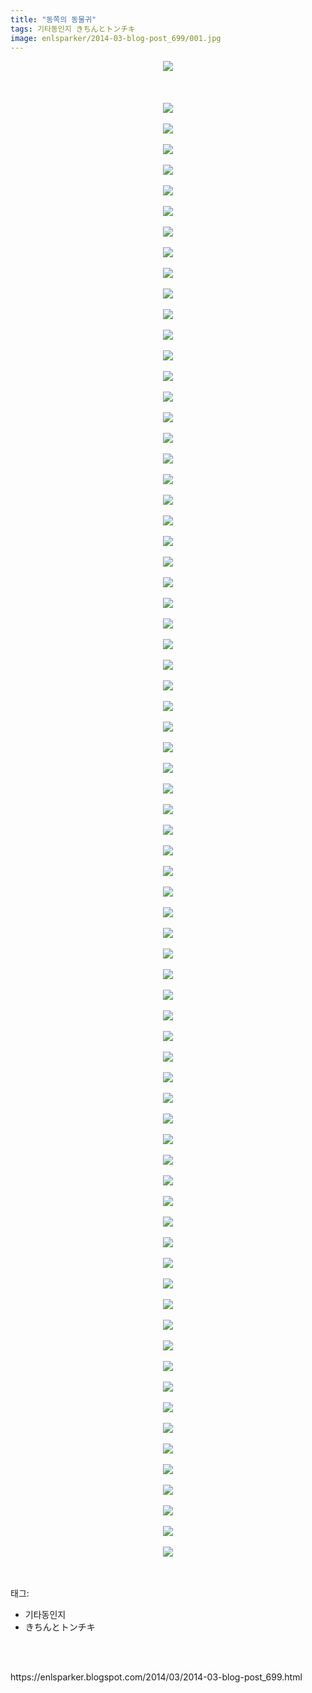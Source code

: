 ```yaml
---
title: "동쪽의 동물귀"
tags: 기타동인지 きちんとトンチキ
image: enlsparker/2014-03-blog-post_699/001.jpg
---
```

<div class="article">
<div class="post-body entry-content" id="post-body-8018575206765061489" itemprop="description articleBody">
<div class="separator" style="clear: both; text-align: center;">
<img src="{{ site.nasurl }}/enlsparker/2014-03-blog-post_699/001.jpg"/></div>
<br/>
<a name="more"></a><br/>
<br/>
<div class="separator" style="clear: both; text-align: center;">
<img src="{{ site.nasurl }}/enlsparker/2014-03-blog-post_699/002.jpg"/></div>
<br/>
<div class="separator" style="clear: both; text-align: center;">
<img src="{{ site.nasurl }}/enlsparker/2014-03-blog-post_699/003.jpg"/></div>
<br/>
<div class="separator" style="clear: both; text-align: center;">
<img src="{{ site.nasurl }}/enlsparker/2014-03-blog-post_699/004.jpg"/></div>
<br/>
<div class="separator" style="clear: both; text-align: center;">
<img src="{{ site.nasurl }}/enlsparker/2014-03-blog-post_699/005.jpg"/></div>
<br/>
<div class="separator" style="clear: both; text-align: center;">
<img src="{{ site.nasurl }}/enlsparker/2014-03-blog-post_699/006.jpg"/></div>
<br/>
<div class="separator" style="clear: both; text-align: center;">
<img src="{{ site.nasurl }}/enlsparker/2014-03-blog-post_699/007.jpg"/></div>
<br/>
<div class="separator" style="clear: both; text-align: center;">
<img src="{{ site.nasurl }}/enlsparker/2014-03-blog-post_699/008.jpg"/></div>
<br/>
<div class="separator" style="clear: both; text-align: center;">
<img src="{{ site.nasurl }}/enlsparker/2014-03-blog-post_699/009.jpg"/></div>
<br/>
<div class="separator" style="clear: both; text-align: center;">
<img src="{{ site.nasurl }}/enlsparker/2014-03-blog-post_699/010.jpg"/></div>
<br/>
<div class="separator" style="clear: both; text-align: center;">
<img src="{{ site.nasurl }}/enlsparker/2014-03-blog-post_699/011.jpg"/></div>
<br/>
<div class="separator" style="clear: both; text-align: center;">
<img src="{{ site.nasurl }}/enlsparker/2014-03-blog-post_699/012.jpg"/></div>
<br/>
<div class="separator" style="clear: both; text-align: center;">
<img src="{{ site.nasurl }}/enlsparker/2014-03-blog-post_699/013.jpg"/></div>
<br/>
<div class="separator" style="clear: both; text-align: center;">
<img src="{{ site.nasurl }}/enlsparker/2014-03-blog-post_699/014.jpg"/></div>
<br/>
<div class="separator" style="clear: both; text-align: center;">
<img src="{{ site.nasurl }}/enlsparker/2014-03-blog-post_699/015.jpg"/></div>
<br/>
<div class="separator" style="clear: both; text-align: center;">
<img src="{{ site.nasurl }}/enlsparker/2014-03-blog-post_699/016.jpg"/></div>
<br/>
<div class="separator" style="clear: both; text-align: center;">
<img src="{{ site.nasurl }}/enlsparker/2014-03-blog-post_699/017.jpg"/></div>
<br/>
<div class="separator" style="clear: both; text-align: center;">
<img src="{{ site.nasurl }}/enlsparker/2014-03-blog-post_699/018.jpg"/></div>
<br/>
<div class="separator" style="clear: both; text-align: center;">
<img src="{{ site.nasurl }}/enlsparker/2014-03-blog-post_699/019.jpg"/></div>
<br/>
<div class="separator" style="clear: both; text-align: center;">
<img src="{{ site.nasurl }}/enlsparker/2014-03-blog-post_699/020.jpg"/></div>
<br/>
<div class="separator" style="clear: both; text-align: center;">
<img src="{{ site.nasurl }}/enlsparker/2014-03-blog-post_699/021.jpg"/></div>
<br/>
<div class="separator" style="clear: both; text-align: center;">
<img src="{{ site.nasurl }}/enlsparker/2014-03-blog-post_699/022.jpg"/></div>
<br/>
<div class="separator" style="clear: both; text-align: center;">
<img src="{{ site.nasurl }}/enlsparker/2014-03-blog-post_699/023.jpg"/></div>
<br/>
<div class="separator" style="clear: both; text-align: center;">
<img src="{{ site.nasurl }}/enlsparker/2014-03-blog-post_699/024.jpg"/></div>
<br/>
<div class="separator" style="clear: both; text-align: center;">
<img src="{{ site.nasurl }}/enlsparker/2014-03-blog-post_699/025.jpg"/></div>
<br/>
<div class="separator" style="clear: both; text-align: center;">
<img src="{{ site.nasurl }}/enlsparker/2014-03-blog-post_699/026.jpg"/></div>
<br/>
<div class="separator" style="clear: both; text-align: center;">
<img src="{{ site.nasurl }}/enlsparker/2014-03-blog-post_699/027.jpg"/></div>
<br/>
<div class="separator" style="clear: both; text-align: center;">
<img src="{{ site.nasurl }}/enlsparker/2014-03-blog-post_699/028.jpg"/></div>
<br/>
<div class="separator" style="clear: both; text-align: center;">
<img src="{{ site.nasurl }}/enlsparker/2014-03-blog-post_699/029.jpg"/></div>
<br/>
<div class="separator" style="clear: both; text-align: center;">
<img src="{{ site.nasurl }}/enlsparker/2014-03-blog-post_699/030.jpg"/></div>
<br/>
<div class="separator" style="clear: both; text-align: center;">
<img src="{{ site.nasurl }}/enlsparker/2014-03-blog-post_699/031.jpg"/></div>
<br/>
<div class="separator" style="clear: both; text-align: center;">
<img src="{{ site.nasurl }}/enlsparker/2014-03-blog-post_699/032.jpg"/></div>
<br/>
<div class="separator" style="clear: both; text-align: center;">
<img src="{{ site.nasurl }}/enlsparker/2014-03-blog-post_699/033.jpg"/></div>
<br/>
<div class="separator" style="clear: both; text-align: center;">
<img src="{{ site.nasurl }}/enlsparker/2014-03-blog-post_699/034.jpg"/></div>
<br/>
<div class="separator" style="clear: both; text-align: center;">
<img src="{{ site.nasurl }}/enlsparker/2014-03-blog-post_699/035.jpg"/></div>
<br/>
<div class="separator" style="clear: both; text-align: center;">
<img src="{{ site.nasurl }}/enlsparker/2014-03-blog-post_699/036.jpg"/></div>
<br/>
<div class="separator" style="clear: both; text-align: center;">
<img src="{{ site.nasurl }}/enlsparker/2014-03-blog-post_699/037.jpg"/></div>
<br/>
<div class="separator" style="clear: both; text-align: center;">
<img src="{{ site.nasurl }}/enlsparker/2014-03-blog-post_699/038.jpg"/></div>
<br/>
<div class="separator" style="clear: both; text-align: center;">
<img src="{{ site.nasurl }}/enlsparker/2014-03-blog-post_699/039.jpg"/></div>
<br/>
<div class="separator" style="clear: both; text-align: center;">
<img src="{{ site.nasurl }}/enlsparker/2014-03-blog-post_699/040.jpg"/></div>
<br/>
<div class="separator" style="clear: both; text-align: center;">
<img src="{{ site.nasurl }}/enlsparker/2014-03-blog-post_699/041.jpg"/></div>
<br/>
<div class="separator" style="clear: both; text-align: center;">
<img src="{{ site.nasurl }}/enlsparker/2014-03-blog-post_699/042.jpg"/></div>
<br/>
<div class="separator" style="clear: both; text-align: center;">
<img src="{{ site.nasurl }}/enlsparker/2014-03-blog-post_699/043.jpg"/></div>
<br/>
<div class="separator" style="clear: both; text-align: center;">
<img src="{{ site.nasurl }}/enlsparker/2014-03-blog-post_699/044.jpg"/></div>
<br/>
<div class="separator" style="clear: both; text-align: center;">
<img src="{{ site.nasurl }}/enlsparker/2014-03-blog-post_699/045.jpg"/></div>
<br/>
<div class="separator" style="clear: both; text-align: center;">
<img src="{{ site.nasurl }}/enlsparker/2014-03-blog-post_699/046.jpg"/></div>
<br/>
<div class="separator" style="clear: both; text-align: center;">
<img src="{{ site.nasurl }}/enlsparker/2014-03-blog-post_699/047.jpg"/></div>
<br/>
<div class="separator" style="clear: both; text-align: center;">
<img src="{{ site.nasurl }}/enlsparker/2014-03-blog-post_699/048.jpg"/></div>
<br/>
<div class="separator" style="clear: both; text-align: center;">
<img src="{{ site.nasurl }}/enlsparker/2014-03-blog-post_699/049.jpg"/></div>
<br/>
<div class="separator" style="clear: both; text-align: center;">
<img src="{{ site.nasurl }}/enlsparker/2014-03-blog-post_699/050.jpg"/></div>
<br/>
<div class="separator" style="clear: both; text-align: center;">
<img src="{{ site.nasurl }}/enlsparker/2014-03-blog-post_699/051.jpg"/></div>
<br/>
<div class="separator" style="clear: both; text-align: center;">
<img src="{{ site.nasurl }}/enlsparker/2014-03-blog-post_699/052.jpg"/></div>
<br/>
<div class="separator" style="clear: both; text-align: center;">
<img src="{{ site.nasurl }}/enlsparker/2014-03-blog-post_699/053.jpg"/></div>
<br/>
<div class="separator" style="clear: both; text-align: center;">
<img src="{{ site.nasurl }}/enlsparker/2014-03-blog-post_699/054.jpg"/></div>
<br/>
<div class="separator" style="clear: both; text-align: center;">
<img src="{{ site.nasurl }}/enlsparker/2014-03-blog-post_699/055.jpg"/></div>
<br/>
<div class="separator" style="clear: both; text-align: center;">
<img src="{{ site.nasurl }}/enlsparker/2014-03-blog-post_699/056.jpg"/></div>
<br/>
<div class="separator" style="clear: both; text-align: center;">
<img src="{{ site.nasurl }}/enlsparker/2014-03-blog-post_699/057.jpg"/></div>
<br/>
<div class="separator" style="clear: both; text-align: center;">
<img src="{{ site.nasurl }}/enlsparker/2014-03-blog-post_699/058.jpg"/></div>
<br/>
<div class="separator" style="clear: both; text-align: center;">
<img src="{{ site.nasurl }}/enlsparker/2014-03-blog-post_699/059.jpg"/></div>
<br/>
<div class="separator" style="clear: both; text-align: center;">
<img src="{{ site.nasurl }}/enlsparker/2014-03-blog-post_699/060.jpg"/></div>
<br/>
<div class="separator" style="clear: both; text-align: center;">
<img src="{{ site.nasurl }}/enlsparker/2014-03-blog-post_699/061.jpg"/></div>
<br/>
<div class="separator" style="clear: both; text-align: center;">
<img src="{{ site.nasurl }}/enlsparker/2014-03-blog-post_699/062.jpg"/></div>
<br/>
<div class="separator" style="clear: both; text-align: center;">
<img src="{{ site.nasurl }}/enlsparker/2014-03-blog-post_699/063.jpg"/></div>
<br/>
<div class="separator" style="clear: both; text-align: center;">
<img src="{{ site.nasurl }}/enlsparker/2014-03-blog-post_699/064.jpg"/></div>
<br/>
<div class="separator" style="clear: both; text-align: center;">
<img src="{{ site.nasurl }}/enlsparker/2014-03-blog-post_699/065.jpg"/></div>
<br/>
<div class="separator" style="clear: both; text-align: center;">
<img src="{{ site.nasurl }}/enlsparker/2014-03-blog-post_699/066.jpg"/></div>
<br/>
<div class="separator" style="clear: both; text-align: center;">
<img src="{{ site.nasurl }}/enlsparker/2014-03-blog-post_699/067.jpg"/></div>
<br/>
<div class="separator" style="clear: both; text-align: center;">
<img src="{{ site.nasurl }}/enlsparker/2014-03-blog-post_699/068.jpg"/></div>
<br/>
<div class="separator" style="clear: both; text-align: center;">
<img src="{{ site.nasurl }}/enlsparker/2014-03-blog-post_699/069.jpg"/></div>
<br/>
<div class="separator" style="clear: both; text-align: center;">
<img src="{{ site.nasurl }}/enlsparker/2014-03-blog-post_699/070.jpg"/></div>
<br/>
<div class="separator" style="clear: both; text-align: center;">
<img src="{{ site.nasurl }}/enlsparker/2014-03-blog-post_699/071.jpg"/></div>
<br/>
<div class="separator" style="clear: both; text-align: center;">
<img src="{{ site.nasurl }}/enlsparker/2014-03-blog-post_699/072.jpg"/></div>
<br/>
<div style="clear: both;"></div>
</div></div><br/>
<div class="tagTrail">
<p>태그: </p>
<ul>
<li>기타동인지</li>
<li>きちんとトンチキ</li>
</ul>
</div><br/>

<br/>
<p id="refer">https://enlsparker.blogspot.com/2014/03/2014-03-blog-post_699.html</p>
<br/>
